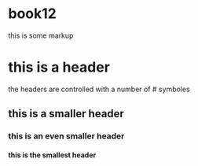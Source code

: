 book12
======

this is some markup

# this is a header

the headers are controlled with a number of # symboles

## this is a smaller header

### this is an even smaller header

#### this is the smallest header